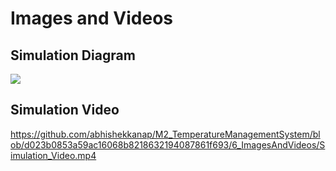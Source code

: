 # Images and Videos
## Simulation Diagram
![](https://github.com/abhishekkanap/M2_TemperatureManagementSystem/blob/e5f9519f4530753fe126f34b62559c19980d9992/6_ImagesAndVideos/Simulation_Diagram.png)
## Simulation Video
https://github.com/abhishekkanap/M2_TemperatureManagementSystem/blob/d023b0853a59ac16068b8218632194087861f693/6_ImagesAndVideos/Simulation_Video.mp4

